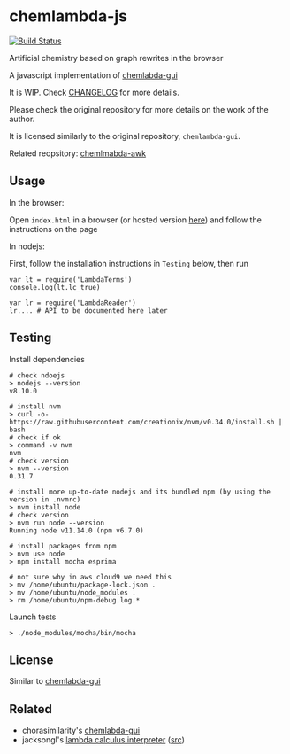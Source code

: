 # chemlambda-js

[![Build Status](https://travis-ci.org/shadiakiki1986/chemlambda-js.svg?branch=master)](https://travis-ci.org/shadiakiki1986/chemlambda-js)

Artificial chemistry based on graph rewrites in the browser

A javascript implementation of [chemlabda-gui](https://github.com/chorasimilarity/chemlambda-gui/blob/gh-pages/dynamic/README.md)

It is WIP. Check [CHANGELOG](CHANGELOG.md) for more details.

Please check the original repository for more details on the work of the author.

It is licensed similarly to the original repository, `chemlambda-gui`.

Related reopsitory: [chemlmabda-awk](https://github.com/shadiakiki1986/chemlambda-awk/)


## Usage

In the browser:

Open `index.html` in a browser (or hosted version [here](http://www.teamshadi.net/chemlambda-js/)) and follow the instructions on the page


In nodejs:

First, follow the installation instructions in `Testing` below, then run

```
var lt = require('LambdaTerms')
console.log(lt.lc_true)

var lr = require('LambdaReader')
lr.... # API to be documented here later
```


## Testing

Install dependencies

```
# check ndoejs
> nodejs --version
v8.10.0

# install nvm
> curl -o- https://raw.githubusercontent.com/creationix/nvm/v0.34.0/install.sh | bash
# check if ok
> command -v nvm
nvm
# check version
> nvm --version
0.31.7

# install more up-to-date nodejs and its bundled npm (by using the version in .nvmrc)
> nvm install node
# check version
> nvm run node --version
Running node v11.14.0 (npm v6.7.0)

# install packages from npm
> nvm use node
> npm install mocha esprima

# not sure why in aws cloud9 we need this
> mv /home/ubuntu/package-lock.json .
> mv /home/ubuntu/node_modules .
> rm /home/ubuntu/npm-debug.log.*
```

Launch tests

```
> ./node_modules/mocha/bin/mocha
```


## License

Similar to [chemlabda-gui](https://github.com/chorasimilarity/chemlambda-gui/)


## Related

- chorasimilarity's [chemlabda-gui](https://github.com/chorasimilarity/chemlambda-gui/)
- jacksongl's [lambda calculus interpreter](https://jacksongl.github.io/files/demo/lambda/index.htm#firstPage) ([src](https://github.com/JacksonGL/jacksongl.github.io/tree/master/files/demo/lambda))
